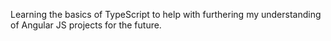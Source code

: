 Learning the basics of TypeScript to help with furthering my understanding of Angular JS projects for the future.
